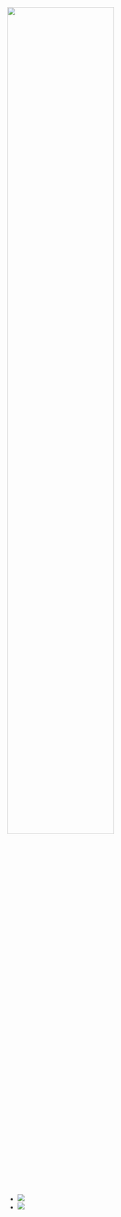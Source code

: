 

<img class="center-fit" src="ChapelAsh-Vignette1.png" width=70%>

<ul class="socialmedia">
<li> <a href="https://twitter.com/thecalamityband" title="Twatter"> <img src="TwitterIcon.png"> </a> </li>
<li> <a href="https://www.facebook.com/itsacalamity" title="Fashbook"> <img src="FacebookIcon.png"> </a> </li>
</ul>
